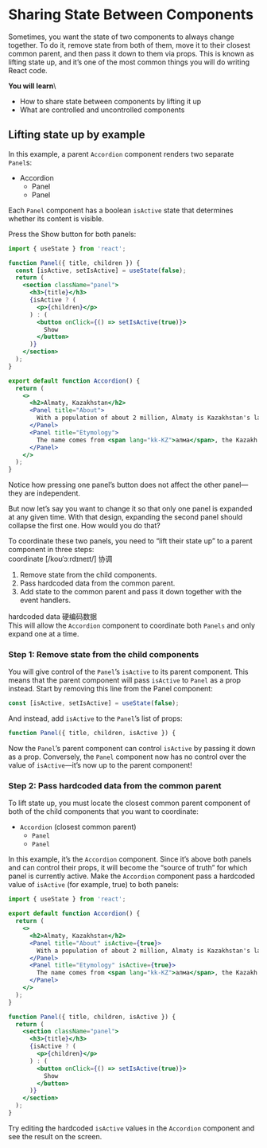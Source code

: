 # Sharing State Between Components
Sometimes, you want the state of two components to always change together. To do it, remove state from both of them, move it to their closest common parent, and then pass it down to them via props. This is known as lifting state up, and it’s one of the most common things you will do writing React code.

**You will learn**\
- How to share state between components by lifting it up
- What are controlled and uncontrolled components

## Lifting state up by example
In this example, a parent `Accordion` component renders two separate `Panel`s:

- Accordion
	- Panel
	- Panel

Each `Panel` component has a boolean `isActive` state that determines whether its content is visible.

Press the Show button for both panels:
```jsx
import { useState } from 'react';

function Panel({ title, children }) {
  const [isActive, setIsActive] = useState(false);
  return (
    <section className="panel">
      <h3>{title}</h3>
      {isActive ? (
        <p>{children}</p>
      ) : (
        <button onClick={() => setIsActive(true)}>
          Show
        </button>
      )}
    </section>
  );
}

export default function Accordion() {
  return (
    <>
      <h2>Almaty, Kazakhstan</h2>
      <Panel title="About">
        With a population of about 2 million, Almaty is Kazakhstan's largest city. From 1929 to 1997, it was its capital city.
      </Panel>
      <Panel title="Etymology">
        The name comes from <span lang="kk-KZ">алма</span>, the Kazakh word for "apple" and is often translated as "full of apples". In fact, the region surrounding Almaty is thought to be the ancestral home of the apple, and the wild <i lang="la">Malus sieversii</i> is considered a likely candidate for the ancestor of the modern domestic apple.
      </Panel>
    </>
  );
}
```
Notice how pressing one panel’s button does not affect the other panel—they are independent.

But now let’s say you want to change it so that only one panel is expanded at any given time. With that design, expanding the second panel should collapse the first one. How would you do that?

To coordinate these two panels, you need to “lift their state up” to a parent component in three steps:\
coordinate [/koʊˈɔːrdɪneɪt/] 协调

1. Remove state from the child components.
2. Pass hardcoded data from the common parent.
3. Add state to the common parent and pass it down together with the event handlers.

hardcoded data 硬编码数据\
This will allow the `Accordion` component to coordinate both `Panels` and only expand one at a time.

### Step 1: Remove state from the child components 
You will give control of the `Panel`’s `isActive` to its parent component. This means that the parent component will pass `isActive` to `Panel` as a prop instead. Start by removing this line from the Panel component:
```jsx
const [isActive, setIsActive] = useState(false);
```
And instead, add `isActive` to the `Panel`’s list of props:
```jsx
function Panel({ title, children, isActive }) {
```
Now the `Panel`’s parent component can control `isActive` by passing it down as a prop. Conversely, the `Panel` component now has no control over the value of `isActive`—it’s now up to the parent component!

### Step 2: Pass hardcoded data from the common parent 
To lift state up, you must locate the closest common parent component of both of the child components that you want to coordinate:

- `Accordion` (closest common parent)
    - `Panel`
    - `Panel`

In this example, it’s the `Accordion` component. Since it’s above both panels and can control their props, it will become the “source of truth” for which panel is currently active. Make the `Accordion` component pass a hardcoded value of `isActive` (for example, true) to both panels:
```jsx
import { useState } from 'react';

export default function Accordion() {
  return (
    <>
      <h2>Almaty, Kazakhstan</h2>
      <Panel title="About" isActive={true}>
        With a population of about 2 million, Almaty is Kazakhstan's largest city. From 1929 to 1997, it was its capital city.
      </Panel>
      <Panel title="Etymology" isActive={true}>
        The name comes from <span lang="kk-KZ">алма</span>, the Kazakh word for "apple" and is often translated as "full of apples". In fact, the region surrounding Almaty is thought to be the ancestral home of the apple, and the wild <i lang="la">Malus sieversii</i> is considered a likely candidate for the ancestor of the modern domestic apple.
      </Panel>
    </>
  );
}

function Panel({ title, children, isActive }) {
  return (
    <section className="panel">
      <h3>{title}</h3>
      {isActive ? (
        <p>{children}</p>
      ) : (
        <button onClick={() => setIsActive(true)}>
          Show
        </button>
      )}
    </section>
  );
}
```
Try editing the hardcoded `isActive` values in the `Accordion` component and see the result on the screen.
